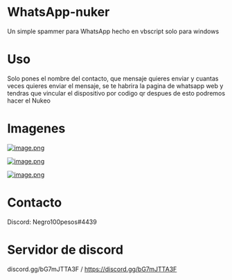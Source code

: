 # WhatsApp-nuker
Un simple spammer para WhatsApp hecho en vbscript solo para windows

# Uso
Solo pones el nombre del contacto, que mensaje quieres enviar y cuantas veces quieres enviar el mensaje, se te habrira la pagina de whatsapp web y tendras que vincular el dispositivo por codigo qr despues de esto podremos hacer el Nukeo

# Imagenes

[![image.png](https://i.postimg.cc/hPY3Y1Vx/image.png)](https://postimg.cc/ZCrcB37K)


[![image.png](https://i.postimg.cc/DyptTT3S/image.png)](https://postimg.cc/kB8jQL4C)


[![image.png](https://i.postimg.cc/50psSBxX/image.png)](https://postimg.cc/jww6sJnT)


# Contacto
Discord: Negro100pesos#4439

# Servidor de discord
discord.gg/bG7mJTTA3F / https://discord.gg/bG7mJTTA3F
